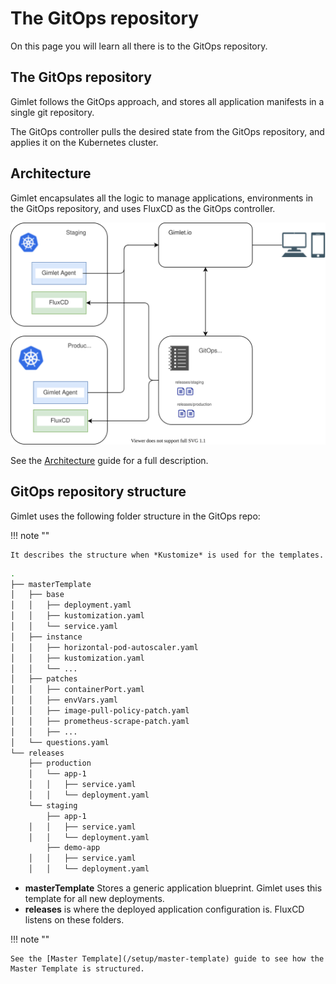 # The GitOps repository

On this page you will learn all there is to the GitOps repository.

## The GitOps repository

Gimlet follows the GitOps approach, and stores all application manifests in a single git repository.

The GitOps controller pulls the desired state from the GitOps repository, and applies it on the Kubernetes cluster.

## Architecture

Gimlet encapsulates all the logic to manage applications, environments in the GitOps repository, and uses FluxCD as the GitOps controller.

![Gimlet architecture](../concepts/architecture.svg)

See the [Architecture](/concepts/architecture) guide for a full description.

## GitOps repository structure

Gimlet uses the following folder structure in the GitOps repo:

!!! note ""

    It describes the structure when *Kustomize* is used for the templates.

```bash
.
├── masterTemplate
│   ├── base
│   │   ├── deployment.yaml
│   │   ├── kustomization.yaml
│   │   └── service.yaml
│   ├── instance
│   │   ├── horizontal-pod-autoscaler.yaml
│   │   ├── kustomization.yaml
│   │   └── ...
│   ├── patches
│   │   ├── containerPort.yaml
│   │   ├── envVars.yaml
│   │   ├── image-pull-policy-patch.yaml
│   │   ├── prometheus-scrape-patch.yaml
│   │   ├── ...
│   └── questions.yaml
└── releases
    ├── production
    │   └── app-1
    │   │   ├── service.yaml
    │   │   └── deployment.yaml
    └── staging
        ├── app-1
    │   │   ├── service.yaml
    │   │   └── deployment.yaml
        ├── demo-app
    │   │   ├── service.yaml
    │   │   └── deployment.yaml
```

- **masterTemplate** Stores a generic application blueprint. Gimlet uses this template for all new deployments.
- **releases** is where the deployed application configuration is. FluxCD listens on these folders.

!!! note ""

    See the [Master Template](/setup/master-template) guide to see how the Master Template is structured.

<!-- Fathom - beautiful, simple website analytics -->
<script src="https://cdn.usefathom.com/script.js" site="KVEHKPCQ" defer></script>
<!-- / Fathom -->
